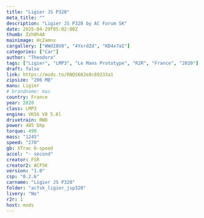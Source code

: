 ```yaml
---
title: "Ligier JS P320"
meta_title: ""
description: "Ligier JS P320 by AC Forum SK"
date: 2025-04-29T05:02:00Z
thumb: Zzh0h4A
mainimage: HcZamnx
cargallery: ["WWdI8V0", "4YxrdZd", "KD4x7aI"]
categories: ["Car"]
author: "Theodora"
tags: ["Ligier", "LMP3", "Le Mans Prototype", "R2R", "France", "2020"]
draft: false
link: https://mods.to/RNQS682e8c89233a1
zipsize: "206 MB"
manu: Ligier
# brandname: mas
country: France
year: 2020
class: LMP3
engine: VK56 V8 5.6l
drivetrain: RWD
power: 485 bhp 
torque: 499
mass: "1245"
speed: "270"
gb: XTrac 6-speed
accel: "- second"
creator: FSR
creator2: ACFSK
version: "1.0"
csp: "0.2.6"
carname: "Ligier JS P320"
folder: "acfsk_ligier_jsp320"
livery: "No"
r2r: 1
host: mods
---
```


